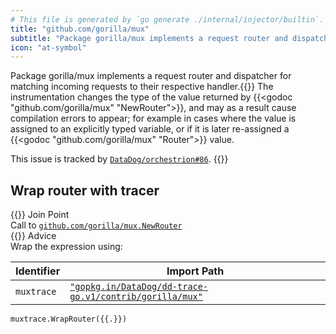 ```yaml
---
# This file is generated by `go generate ./internal/injector/builtin`. DO NOT EDIT.
title: "github.com/gorilla/mux"
subtitle: "Package gorilla/mux implements a request router and dispatcher for matching incoming requests to their respective handler."
icon: "at-symbol"
---
```

Package gorilla/mux implements a request router and dispatcher for matching incoming requests to their respective handler.{{<callout type="warning">}}
  The instrumentation changes the type of the value returned by {{<godoc "github.com/gorilla/mux" "NewRouter">}}, and
may as a result cause compilation errors to appear; for example in cases where the value is assigned to an
explicitly typed variable, or if it is later re-assigned a {{<godoc "github.com/gorilla/mux" "Router">}} value.

This issue is tracked by [`DataDog/orchestrion#86`](https://github.com/DataDog/orchestrion/issues/86).
{{</callout>}}

## Wrap router with tracer

<div class="hextra-cards hx-mt-4 hx-gap-4 hx-grid" style="--hextra-cards-grid-cols: 1;">
  <div class="hextra-card hx-group hx-flex hx-flex-col hx-justify-start hx-overflow-hidden hx-rounded-lg hx-border hx-border-gray-200 hx-text-current hx-no-underline dark:hx-shadow-none hover:hx-shadow-gray-100 dark:hover:hx-shadow-none hx-shadow-gray-100 active:hx-shadow-sm active:hx-shadow-gray-200 hx-transition-all hx-duration-200">
    <div>
      <span class="hextra-card-icon hx-flex hx-font-semibold hx-items-start hx-gap-2 hx-p-4 hx-text-gray-700 hover:hx-text-gray-900 dark:hx-text-neutral-200 dark:hover:hx-text-neutral-50">
        {{<iconSVG "search-circle">}} Join Point
      </span>
      <div class="hextra-card-subtitle hx-font-normal hx-px-4 hx-mb-4 hx-mt-2">Call to <a href="https://pkg.go.dev/github.com/gorilla/mux#NewRouter" target="_blank" rel="noopener"><code>github.com/gorilla/mux.NewRouter</code></a></div>
    </div>
    <div class="hx-border-t">
      <span class="hextra-card-icon hx-flex hx-font-semibold hx-items-start hx-gap-2 hx-p-4 hx-text-gray-700 hover:hx-text-gray-900 dark:hx-text-neutral-200 dark:hover:hx-text-neutral-50">
        {{<iconSVG "chip">}} Advice
      </span>
      <div class="hextra-card-subtitle hx-font-normal hx-px-4 hx-mb-4 hx-mt-2">Wrap the expression using: 

Identifier | Import Path
---|---
<code>muxtrace</code>|<a href="http://pkg.go.dev/gopkg.in/DataDog/dd-trace-go.v1/contrib/gorilla/mux" target="_blank" rel="noopener"><code>"gopkg.in/DataDog/dd-trace-go.v1/contrib/gorilla/mux"</code></a>


```go-template
muxtrace.WrapRouter({{.}})
```

</div>
    </div>
  </div>
</div>
